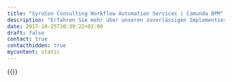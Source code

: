 ```yaml
---
title: "SyroCon Consulting Workflow Automation Services | Camunda BPM"
description: "Erfahren Sie mehr über unseren zuverlässigen Implementierungspartner SyroCon Consulting GmbH. Camunda ist der Marktführer für Workflow-Automatisierung und Geschäftsprozessmanagement. Holen Sie sich heute Ihre 30-Tage-Testversion."
date: 2017-10-25T10:39:22+02:00
draft: false
contact: true
contacthidden: true
mycontent: static
---
```

{{<partner-single
company="SyroCon Consulting GmbH"
type="si"
website="http://www.syrocon.de"
countrycode="DE"
city="Eschborn"
description="<p>Die SyroCon Consulting GmbH mit Hauptsitz in Eschborn bei Frankfurt a. M. ist ein IT-Dienstleistungsunternehmen mit den Schwerpunkten Consulting, Solutions und Operations.</p><p>Mehr als 100 Experten aus den Bereichen Prozessanalyse, Softwarearchitektur und Softwareentwicklung beraten und unterst&uuml;tzen namhafte national und international agierende Unternehmen bei der Konzeption und Realisierung von IT-L&ouml;sungen zur Optimierung und Automatisierung ihrer Gesch&auml;ftsprozesse und bei der Entwicklung ihrer Produkte.</p><p>Unsere Leistungen im Bereich BPM:</p><p>Consulting</p><p>Die Identifikation, Dokumentation und Analyse der Ist-Prozesse sowie das Design von Soll-Prozessen sind fester Bestandteil unserer BPM-Projekte. Hier arbeiten wir mit bew&auml;hrter Methodik, unterst&uuml;tzt von BPM Tools wie Camunda BPM und nutzen Notations- und Modellierungsstandards wie BPMN und DMN.</p><p>Solutions</p><p>Wesentliche Bestandteile einer durchg&auml;ngigen und medienbruchfreien Automatisierung von Gesch&auml;ftsprozessen sind die Orchestrierung von Services, die Integration von bestehenden IT-Systemen, die Datentransformation sowie die Erstellung von webbasierten Frontends f&uuml;r die Benutzer-Interaktion. Bei der Realisierung setzten wir auf BPM-Plattformen wie Camunda sowie auf Java-EE-Technologien.</p><p>Operations</p><p>L&ouml;sungen zur Prozessautomatisierung sind in der Regel business-kritische Applikationen. SyroCons Application Maintenance &amp; Support stellt die Leistungen bereit, die im Fall der F&auml;lle die Krise verhindern.</p>"
siregion="dach"
level="certified"
logo="//images.ctfassets.net/vpidbgnakfvf/HWxREIIxuo0E2Cm0qaK6I/2ad64ee58bd5db2b72a2d5e37789c47e/syrocon.png">}}